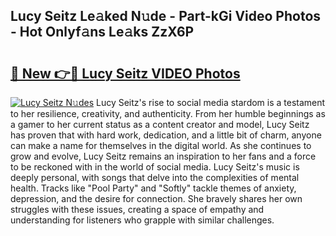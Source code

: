 ## Lucy Seitz Le𝚊ked N𝚞de - Part-kGi Video Photos - Hot Onlyf𝚊ns Le𝚊ks ZzX6P

# <h2><a href="http://ac49971.deff.icu/?id=Lucy+Seitz">🔗 New 👉🔴 Lucy Seitz VIDEO Photos</a></h2>

[![Lucy Seitz N𝚞des](https://i.imgur.com/rIISA9y.gif)](http://ac49971.deff.icu/?id=Lucy+Seitz)
Lucy Seitz's rise to social media stardom is a testament to her resilience, creativity, and authenticity. From her humble beginnings as a gamer to her current status as a content creator and model, Lucy Seitz has proven that with hard work, dedication, and a little bit of charm, anyone can make a name for themselves in the digital world. As she continues to grow and evolve, Lucy Seitz remains an inspiration to her fans and a force to be reckoned with in the world of social media. Lucy Seitz's music is deeply personal, with songs that delve into the complexities of mental health. Tracks like "Pool Party" and "Softly" tackle themes of anxiety, depression, and the desire for connection. She bravely shares her own struggles with these issues, creating a space of empathy and understanding for listeners who grapple with similar challenges.
